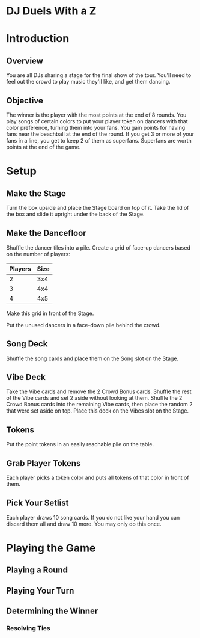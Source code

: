 # DJ Duels With a Z

# Introduction
## Overview
You are all DJs sharing a stage for the final show of the tour. You'll need to feel out the crowd to play music they'll like, and get them dancing.

## Objective
The winner is the player with the most points at the end of 8 rounds. You play songs of certain colors to put your player token on dancers with that color preference, turning them into your fans. You gain points for having fans near the beachball at the end of the round. If you get 3 or more of your fans in a line, you get to keep 2 of them as superfans. Superfans are worth points at the end of the game.

# Setup

## Make the Stage
Turn the box upside and place the Stage board on top of it. Take the lid of the box and slide it upright under the back of the Stage.

## Make the Dancefloor
Shuffle the dancer tiles into a pile. Create a grid of face-up dancers based on the number of players:

|Players|Size|
|:--|:--|
|2|3x4|
|3|4x4|
|4|4x5|

Make this grid in front of the Stage.

Put the unused dancers in a face-down pile behind the crowd.

## Song Deck
Shuffle the song cards and place them on the Song slot on the Stage.

## Vibe Deck
Take the Vibe cards and remove the 2 Crowd Bonus cards. Shuffle the rest of the Vibe cards and set 2 aside without looking at them. Shuffle the 2 Crowd Bonus cards into the remaining Vibe cards, then place the random 2 that were set aside on top. Place this deck on the Vibes slot on the Stage.

## Tokens
Put the point tokens in an easily reachable pile on the table.

## Grab Player Tokens
Each player picks a token color and puts all tokens of that color in front of them.

## Pick Your Setlist
Each player draws 10 song cards. If you do not like your hand you can discard them all and draw 10 more. You may only do this once.

# Playing the Game

## Playing a Round

## Playing Your Turn

## Determining the Winner

### Resolving Ties
